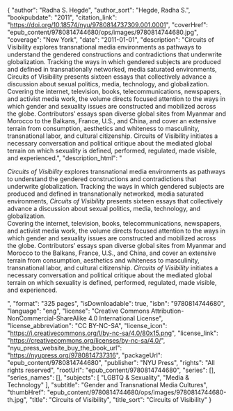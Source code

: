 {
  "author": "Radha S. Hegde",
  "author_sort": "Hegde, Radha S.",
  "bookpubdate": "2011",
  "citation_link": "https://doi.org/10.18574/nyu/9780814737309.001.0001",
  "coverHref": "epub_content/9780814744680/ops/images/9780814744680.jpg",
  "coverage": "New York",
  "date": "2011-01-01",
  "description": "Circuits of Visibility explores transnational media environments as pathways to understand the gendered constructions and contradictions that underwrite globalization. Tracking the ways in which gendered subjects are produced and defined in transnationally networked, media saturated environments, Circuits of Visibility presents sixteen essays that collectively advance a discussion about sexual politics, media, technology, and globalization.  Covering the internet, television, books, telecommunications, newspapers, and activist media work, the volume directs focused attention to the ways in which gender and sexuality issues are constructed and mobilized across the globe. Contributors’ essays span diverse global sites from Myanmar and Morocco to the Balkans, France, U.S., and China, and cover an extensive terrain from consumption, aesthetics and whiteness to masculinity, transnational labor, and cultural citizenship. Circuits of Visibility initiates a necessary conversation and political critique about the mediated global terrain on which sexuality is defined, performed, regulated, made visible, and experienced.",
  "description_html": "<p><i>Circuits of Visibility</i> explores transnational media environments as pathways to understand the gendered constructions and contradictions that underwrite globalization. Tracking the ways in which gendered subjects are produced and defined in transnationally networked, media saturated environments, <i>Circuits of Visibility</i> presents sixteen essays that collectively advance a discussion about sexual politics, media, technology, and globalization.<br>  Covering the internet, television, books, telecommunications, newspapers, and activist media work, the volume directs focused attention to the ways in which gender and sexuality issues are constructed and mobilized across the globe. Contributors’ essays span diverse global sites from Myanmar and Morocco to the Balkans, France, U.S., and China, and cover an extensive terrain from consumption, aesthetics and whiteness to masculinity, transnational labor, and cultural citizenship. <i>Circuits of Visibility</i> initiates a necessary conversation and political critique about the mediated global terrain on which sexuality is defined, performed, regulated, made visible, and experienced.</p>",
  "format": "325 pages",
  "isDownloadable": true,
  "isbn": "9780814744680",
  "language": "eng",
  "license": "Creative Commons Attribution-NonCommercial-ShareAlike 4.0 International License",
  "license_abbreviation": "CC BY-NC-SA",
  "license_icon": "https://i.creativecommons.org/l/by-nc-sa/4.0/80x15.png",
  "license_link": "https://creativecommons.org/licenses/by-nc-sa/4.0/",
  "nyu_press_website_buy_the_book_url": "https://nyupress.org/9780814737316",
  "packageUrl": "epub_content/9780814744680",
  "publisher": "NYU Press",
  "rights": "All rights reserved",
  "rootUrl": "epub_content/9780814744680",
  "series": [],
  "series_names": [],
  "subjects": [
    "LGBTQ & Sexuality",
    "Media & Technology"
  ],
  "subtitle": "Gender and Transnational Media Cultures",
  "thumbHref": "epub_content/9780814744680/ops/images/9780814744680-th.jpg",
  "title": "Circuits of Visibility",
  "title_sort": "Circuits of Visibility"
}
